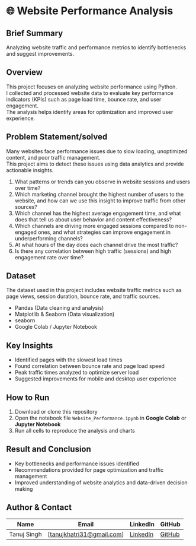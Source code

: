 # 🌐 Website Performance Analysis

## Brief Summary
Analyzing website traffic and performance metrics to identify bottlenecks and suggest improvements.

## Overview
This project focuses on analyzing website performance using Python.  
I collected and processed website data to evaluate key performance indicators (KPIs) such as page load time, bounce rate, and user engagement.  
The analysis helps identify areas for optimization and improved user experience.

## Problem Statement/solved
Many websites face performance issues due to slow loading, unoptimized content, and poor traffic management.  
This project aims to detect these issues using data analytics and provide actionable insights.
1) What patterns or trends can you observe in website sessions and users over
time?
2) Which marketing channel brought the highest number of users to the website,
and how can we use this insight to improve traffic from other sources?
3) Which channel has the highest average engagement time, and what does that
tell us about user behavior and content effectiveness?
4) Which channels are driving more engaged sessions compared to non-engaged
ones, and what strategies can improve engagement in underperforming
channels?
5) At what hours of the day does each channel drive the most traffic?
6) Is there any correlation between high traffic (sessions) and high engagement
rate over time?


## Dataset
The dataset used in this project includes website traffic metrics such as page views, session duration, bounce rate, and traffic sources.  

  
- Pandas (Data cleaning and analysis)  
- Matplotlib & Seaborn (Data visualization)
- seaborn
- Google Colab / Jupyter Notebook  

## Key Insights
- Identified pages with the slowest load times  
- Found correlation between bounce rate and page load speed  
- Peak traffic times analyzed to optimize server load  
- Suggested improvements for mobile and desktop user experience

## **How to Run**
1. Download or clone this repository  
2. Open the notebook file `Website_Performance.ipynb` in **Google Colab** or **Jupyter Notebook**  
3. Run all cells to reproduce the analysis and charts  

## Result and Conclusion
- Key bottlenecks and performance issues identified  
- Recommendations provided for page optimization and traffic management  
- Improved understanding of website analytics and data-driven decision making  

## **Author & Contact**

| Name | Email | LinkedIn | GitHub |
|------|-------|----------|--------|
| Tanuj Singh  | [tanujkhatri31@gmail.com] | [LinkedIn](https://www.linkedin.com/in/tanujkhatri/) | [GitHub](https://github.com/tanujkhatri24) |
```

